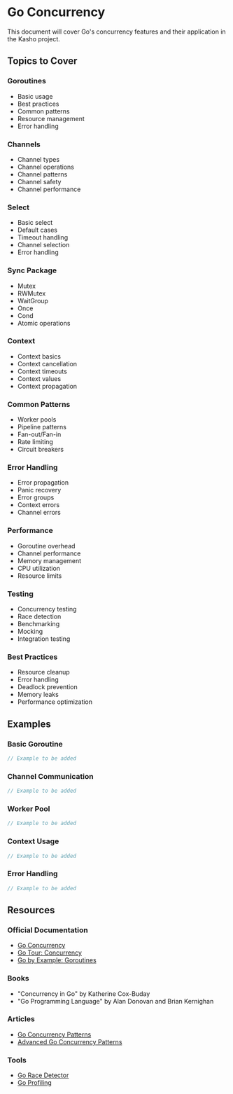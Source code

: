 # Go Concurrency

This document will cover Go's concurrency features and their application in the Kasho project.

## Topics to Cover

### Goroutines
- Basic usage
- Best practices
- Common patterns
- Resource management
- Error handling

### Channels
- Channel types
- Channel operations
- Channel patterns
- Channel safety
- Channel performance

### Select
- Basic select
- Default cases
- Timeout handling
- Channel selection
- Error handling

### Sync Package
- Mutex
- RWMutex
- WaitGroup
- Once
- Cond
- Atomic operations

### Context
- Context basics
- Context cancellation
- Context timeouts
- Context values
- Context propagation

### Common Patterns
- Worker pools
- Pipeline patterns
- Fan-out/Fan-in
- Rate limiting
- Circuit breakers

### Error Handling
- Error propagation
- Panic recovery
- Error groups
- Context errors
- Channel errors

### Performance
- Goroutine overhead
- Channel performance
- Memory management
- CPU utilization
- Resource limits

### Testing
- Concurrency testing
- Race detection
- Benchmarking
- Mocking
- Integration testing

### Best Practices
- Resource cleanup
- Error handling
- Deadlock prevention
- Memory leaks
- Performance optimization

## Examples

### Basic Goroutine
```go
// Example to be added
```

### Channel Communication
```go
// Example to be added
```

### Worker Pool
```go
// Example to be added
```

### Context Usage
```go
// Example to be added
```

### Error Handling
```go
// Example to be added
```

## Resources

### Official Documentation
- [Go Concurrency](https://golang.org/doc/effective_go#concurrency)
- [Go Tour: Concurrency](https://tour.golang.org/concurrency/1)
- [Go by Example: Goroutines](https://gobyexample.com/goroutines)

### Books
- "Concurrency in Go" by Katherine Cox-Buday
- "Go Programming Language" by Alan Donovan and Brian Kernighan

### Articles
- [Go Concurrency Patterns](https://blog.golang.org/pipelines)
- [Advanced Go Concurrency Patterns](https://blog.golang.org/advanced-go-concurrency-patterns)

### Tools
- [Go Race Detector](https://golang.org/doc/articles/race_detector.html)
- [Go Profiling](https://golang.org/pkg/runtime/pprof/) 